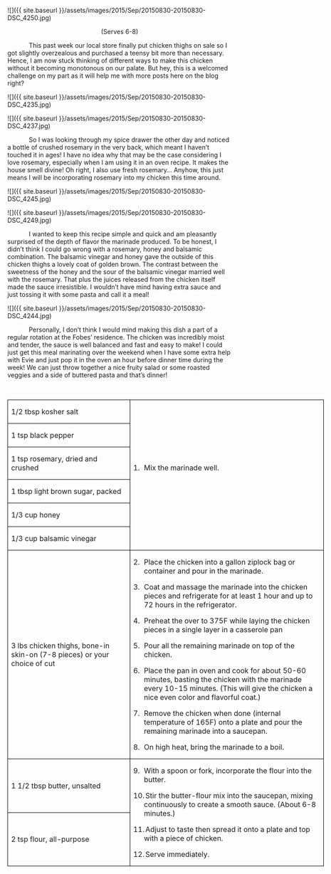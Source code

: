 ![]({{ site.baseurl }}/assets/images/2015/Sep/20150830-20150830-DSC_4250.jpg)

<p align=center style='text-align:center'><span>(Serves 6-8)</span></p>

<p style='text-indent:.5in'><span>This
past week our local store finally put chicken thighs on sale so I got slightly
overzealous and purchased a teensy bit more than necessary. Hence, I am now
stuck thinking of different ways to make this chicken without it becoming
monotonous on our palate. But hey, this is a welcomed challenge on my part as
it will help me with more posts here on the blog right? </span></p>

![]({{ site.baseurl }}/assets/images/2015/Sep/20150830-20150830-DSC_4235.jpg)

![]({{ site.baseurl }}/assets/images/2015/Sep/20150830-20150830-DSC_4237.jpg)

<p style='text-indent:.5in'><span>So
I was looking through my spice drawer the other day and noticed a bottle of
crushed rosemary in the very back, which meant I haven’t touched it in ages! I
have no idea why that may be the case considering I love rosemary, especially
when I am using it in an oven recipe. It makes the house smell divine! Oh right,
I also use fresh rosemary… Anyhow, this just means I will be incorporating
rosemary into my chicken this time around.</span></p>

![]({{ site.baseurl }}/assets/images/2015/Sep/20150830-20150830-DSC_4245.jpg)

![]({{ site.baseurl }}/assets/images/2015/Sep/20150830-20150830-DSC_4249.jpg)

<p style='text-indent:.5in'><span>I
wanted to keep this recipe simple and quick and am pleasantly surprised of the
depth of flavor the marinade produced. To be honest, I didn’t think I could go
wrong with a rosemary, honey and balsamic combination. The balsamic vinegar and
honey gave the outside of this chicken thighs a lovely coat of golden brown.
The contrast between the sweetness of the honey and the sour of the balsamic
vinegar married well with the rosemary. That plus the juices released from the
chicken itself made the sauce irresistible. I wouldn’t have mind having extra
sauce and just tossing it with some pasta and call it a meal! &nbsp;</span></p>

![]({{ site.baseurl }}/assets/images/2015/Sep/20150830-20150830-DSC_4244.jpg)

<p style='text-indent:.5in'><span>Personally,
I don’t think I would mind making this dish a part of a regular rotation at the
Fobes’ residence. The chicken was incredibly moist and tender, the sauce is
well balanced and fast and easy to make! I could just get this meal marinating
over the weekend when I have some extra help with Evie and just pop it in the
oven an hour before dinner time during the week! We can just throw together a
nice fruity salad or some roasted veggies and a side of buttered pasta and
that’s dinner!</span></p>

<p style='text-indent:.5in'><span>&nbsp;</span></p>

<table border=1 cellspacing=0 cellpadding=0 width=533
 style='width:533.45pt;border-collapse:collapse;border:none'>
 <tr style='height:32.0pt'>
  <td width=203 style='width:203.4pt;border:solid windowtext 1.0pt;padding:
  0in 5.4pt 0in 5.4pt;height:32.0pt'>
  <p><span>1/2 tbsp kosher salt</span></p>
  </td>
  <td width=330 rowspan=6 style='width:330.05pt;border:solid windowtext 1.0pt;
  border-left:none;padding:0in 5.4pt 0in 5.4pt;height:32.0pt'>
  <p class=MsoListParagraph style='margin-left:.25in;text-indent:-.25in'><span
 >1.<span style='font:7.0pt "Times New Roman"'>&nbsp;&nbsp;&nbsp;
  </span></span><span>Mix the marinade well.</span></p>
  <p class=MsoListParagraph style='margin-left:.25in'><span style='font-family:
  Arial'>&nbsp;</span></p>
  </td>
 </tr>
 <tr style='height:32.0pt'>
  <td width=203 style='width:203.4pt;border:solid windowtext 1.0pt;border-top:
  none;padding:0in 5.4pt 0in 5.4pt;height:32.0pt'>
  <p><span>1 tsp black pepper</span></p>
  </td>
 </tr>
 <tr style='height:32.0pt'>
  <td width=203 style='width:203.4pt;border:solid windowtext 1.0pt;border-top:
  none;padding:0in 5.4pt 0in 5.4pt;height:32.0pt'>
  <p><span>1 tsp rosemary, dried and
  crushed</span></p>
  </td>
 </tr>
 <tr style='height:32.0pt'>
  <td width=203 style='width:203.4pt;border:solid windowtext 1.0pt;border-top:
  none;padding:0in 5.4pt 0in 5.4pt;height:32.0pt'>
  <p><span>1 tbsp light brown sugar,
  packed</span></p>
  </td>
 </tr>
 <tr style='height:32.0pt'>
  <td width=203 style='width:203.4pt;border:solid windowtext 1.0pt;border-top:
  none;padding:0in 5.4pt 0in 5.4pt;height:32.0pt'>
  <p><span>1/3 cup honey</span></p>
  </td>
 </tr>
 <tr style='height:32.0pt'>
  <td width=203 style='width:203.4pt;border:solid windowtext 1.0pt;border-top:
  none;padding:0in 5.4pt 0in 5.4pt;height:32.0pt'>
  <p><span>1/3 cup balsamic vinegar</span></p>
  </td>
 </tr>
 <tr style='height:32.0pt'>
  <td width=203 style='width:203.4pt;border:solid windowtext 1.0pt;border-top:
  none;padding:0in 5.4pt 0in 5.4pt;height:32.0pt'>
  <p><span>3 lbs chicken thighs,
  bone-in skin-on (7-8 pieces) or your choice of cut</span></p>
  </td>
  <td width=330 style='width:330.05pt;border-top:none;border-left:none;
  border-bottom:solid windowtext 1.0pt;border-right:solid windowtext 1.0pt;
  padding:0in 5.4pt 0in 5.4pt;height:32.0pt'>
  <p class=MsoListParagraph style='margin-left:.25in;text-indent:-.25in'><span
 >2.<span style='font:7.0pt "Times New Roman"'>&nbsp;&nbsp;&nbsp;
  </span></span><span>Place the chicken into a gallon
  ziplock bag or container and pour in the marinade.</span></p>
  <p class=MsoListParagraph style='margin-left:.25in;text-indent:-.25in'><span
 >3.<span style='font:7.0pt "Times New Roman"'>&nbsp;&nbsp;&nbsp;
  </span></span><span>Coat and massage the marinade
  into the chicken pieces and refrigerate for at least 1 hour and up to 72
  hours in the refrigerator.</span></p>
  <p class=MsoListParagraph style='margin-left:.25in;text-indent:-.25in'><span
 >4.<span style='font:7.0pt "Times New Roman"'>&nbsp;&nbsp;&nbsp;
  </span></span><span>Preheat the over to 375F while
  laying the chicken pieces in a single layer in a casserole pan</span></p>
  <p class=MsoListParagraph style='margin-left:.25in;text-indent:-.25in'><span
 >5.<span style='font:7.0pt "Times New Roman"'>&nbsp;&nbsp;&nbsp;
  </span></span><span>Pour all the remaining marinade
  on top of the chicken.</span></p>
  <p class=MsoListParagraph style='margin-left:.25in;text-indent:-.25in'><span
 >6.<span style='font:7.0pt "Times New Roman"'>&nbsp;&nbsp;&nbsp;
  </span></span><span>Place the pan in oven and cook
  for about 50-60 minutes, basting the chicken with the marinade every 10-15
  minutes. (This will give the chicken a nice even color and flavorful coat.)</span></p>
  <p class=MsoListParagraph style='margin-left:.25in;text-indent:-.25in'><span
 >7.<span style='font:7.0pt "Times New Roman"'>&nbsp;&nbsp;&nbsp;
  </span></span><span>Remove the chicken when done
  (internal temperature of 165F) onto a plate and pour the remaining marinade
  into a saucepan.</span></p>
  <p class=MsoListParagraph style='margin-left:.25in;text-indent:-.25in'><span
 >8.<span style='font:7.0pt "Times New Roman"'>&nbsp;&nbsp;&nbsp;
  </span></span><span>On high heat, bring the
  marinade to a boil.</span></p>
  </td>
 </tr>
 <tr style='height:32.0pt'>
  <td width=203 style='width:203.4pt;border:solid windowtext 1.0pt;border-top:
  none;padding:0in 5.4pt 0in 5.4pt;height:32.0pt'>
  <p><span>1 1/2 tbsp butter,
  unsalted</span></p>
  </td>
  <td width=330 rowspan=2 style='width:330.05pt;border-top:none;border-left:
  none;border-bottom:solid windowtext 1.0pt;border-right:solid windowtext 1.0pt;
  padding:0in 5.4pt 0in 5.4pt;height:32.0pt'>
  <p class=MsoListParagraph style='margin-left:.25in;text-indent:-.25in'><span
 >9.<span style='font:7.0pt "Times New Roman"'>&nbsp;&nbsp;&nbsp;
  </span></span><span>With a spoon or fork, incorporate
  the flour into the butter.</span></p>
  <p class=MsoListParagraph style='margin-left:.25in;text-indent:-.25in'><span
 >10.<span style='font:7.0pt "Times New Roman"'> </span></span><span
 >Stir the butter-flour mix into the saucepan, mixing
  continuously to create a smooth sauce. (About 6-8 minutes.)</span></p>
  <p class=MsoListParagraph style='margin-left:.25in;text-indent:-.25in'><span
 >11.<span style='font:7.0pt "Times New Roman"'> </span></span><span
 >Adjust to taste then spread it onto a plate and top
  with a piece of chicken. </span></p>
  <p class=MsoListParagraph style='margin-left:.25in;text-indent:-.25in'><span
 >12.<span style='font:7.0pt "Times New Roman"'> </span></span><span
 >Serve immediately.</span></p>
  </td>
 </tr>
 <tr style='height:32.0pt'>
  <td width=203 style='width:203.4pt;border:solid windowtext 1.0pt;border-top:
  none;padding:0in 5.4pt 0in 5.4pt;height:32.0pt'>
  <p><span>2 tsp flour, all-purpose</span></p>
  </td>
 </tr>
</table>
